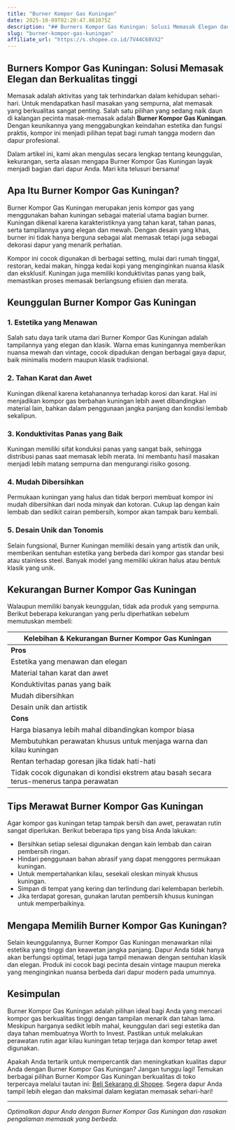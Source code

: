```yaml
---
title: "Burner Kompor Gas Kuningan"
date: 2025-10-09T02:20:47.861075Z
description: "## Burners Kompor Gas Kuningan: Solusi Memasak Elegan dan Berkualitas tinggi..."
slug: "burner-kompor-gas-kuningan"
affiliate_url: "https://s.shopee.co.id/7V44C68VX2"
---
```

## Burners Kompor Gas Kuningan: Solusi Memasak Elegan dan Berkualitas tinggi

Memasak adalah aktivitas yang tak terhindarkan dalam kehidupan sehari-hari. Untuk mendapatkan hasil masakan yang sempurna, alat memasak yang berkualitas sangat penting. Salah satu pilihan yang sedang naik daun di kalangan pecinta masak-memasak adalah **Burner Kompor Gas Kuningan**. Dengan keunikannya yang menggabungkan keindahan estetika dan fungsi praktis, kompor ini menjadi pilihan tepat bagi rumah tangga modern dan dapur profesional.

Dalam artikel ini, kami akan mengulas secara lengkap tentang keunggulan, kekurangan, serta alasan mengapa Burner Kompor Gas Kuningan layak menjadi bagian dari dapur Anda. Mari kita telusuri bersama!

## Apa Itu Burner Kompor Gas Kuningan?

Burner Kompor Gas Kuningan merupakan jenis kompor gas yang menggunakan bahan kuningan sebagai material utama bagian burner. Kuningan dikenal karena karakteristiknya yang tahan karat, tahan panas, serta tampilannya yang elegan dan mewah. Dengan desain yang khas, burner ini tidak hanya berguna sebagai alat memasak tetapi juga sebagai dekorasi dapur yang menarik perhatian.

Kompor ini cocok digunakan di berbagai setting, mulai dari rumah tinggal, restoran, kedai makan, hingga kedai kopi yang menginginkan nuansa klasik dan eksklusif. Kuningan juga memiliki konduktivitas panas yang baik, memastikan proses memasak berlangsung efisien dan merata.

## Keunggulan Burner Kompor Gas Kuningan

### 1. Estetika yang Menawan

Salah satu daya tarik utama dari Burner Kompor Gas Kuningan adalah tampilannya yang elegan dan klasik. Warna emas kuningannya memberikan nuansa mewah dan vintage, cocok dipadukan dengan berbagai gaya dapur, baik minimalis modern maupun klasik tradisional.

### 2. Tahan Karat dan Awet

Kuningan dikenal karena ketahanannya terhadap korosi dan karat. Hal ini menjadikan kompor gas berbahan kuningan lebih awet dibandingkan material lain, bahkan dalam penggunaan jangka panjang dan kondisi lembab sekalipun.

### 3. Konduktivitas Panas yang Baik

Kuningan memiliki sifat konduksi panas yang sangat baik, sehingga distribusi panas saat memasak lebih merata. Ini membantu hasil masakan menjadi lebih matang sempurna dan mengurangi risiko gosong.

### 4. Mudah Dibersihkan

Permukaan kuningan yang halus dan tidak berpori membuat kompor ini mudah dibersihkan dari noda minyak dan kotoran. Cukup lap dengan kain lembab dan sedikit cairan pembersih, kompor akan tampak baru kembali.

### 5. Desain Unik dan Tonomis

Selain fungsional, Burner Kuningan memiliki desain yang artistik dan unik, memberikan sentuhan estetika yang berbeda dari kompor gas standar besi atau stainless steel. Banyak model yang memiliki ukiran halus atau bentuk klasik yang unik.

## Kekurangan Burner Kompor Gas Kuningan

Walaupun memiliki banyak keunggulan, tidak ada produk yang sempurna. Berikut beberapa kekurangan yang perlu diperhatikan sebelum memutuskan membeli:

| **Kelebihan & Kekurangan Burner Kompor Gas Kuningan** |
|---------------------------------------------------------|
| **Pros**                                               |
| Estetika yang menawan dan elegan                      |
| Material tahan karat dan awet                         |
| Konduktivitas panas yang baik                         |
| Mudah dibersihkan                                    |
| Desain unik dan artistik                              |
| **Cons**                                              |
| Harga biasanya lebih mahal dibandingkan kompor biasa|
| Membutuhkan perawatan khusus untuk menjaga warna dan kilau kuningan |
| Rentan terhadap goresan jika tidak hati-hati         |
| Tidak cocok digunakan di kondisi ekstrem atau basah secara terus-menerus tanpa perawatan |

## Tips Merawat Burner Kompor Gas Kuningan

Agar kompor gas kuningan tetap tampak bersih dan awet, perawatan rutin sangat diperlukan. Berikut beberapa tips yang bisa Anda lakukan:

- Bersihkan setiap selesai digunakan dengan kain lembab dan cairan pembersih ringan.
- Hindari penggunaan bahan abrasif yang dapat menggores permukaan kuningan.
- Untuk mempertahankan kilau, sesekali oleskan minyak khusus kuningan.
- Simpan di tempat yang kering dan terlindung dari kelembapan berlebih.
- Jika terdapat goresan, gunakan larutan pembersih khusus kuningan untuk memperbaikinya.

## Mengapa Memilih Burner Kompor Gas Kuningan?

Selain keunggulannya, Burner Kompor Gas Kuningan menawarkan nilai estetika yang tinggi dan keawetan jangka panjang. Dapur Anda tidak hanya akan berfungsi optimal, tetapi juga tampil menawan dengan sentuhan klasik dan elegan. Produk ini cocok bagi pecinta desain vintage maupun mereka yang menginginkan nuansa berbeda dari dapur modern pada umumnya.

## Kesimpulan

Burner Kompor Gas Kuningan adalah pilihan ideal bagi Anda yang mencari kompor gas berkualitas tinggi dengan tampilan menarik dan tahan lama. Meskipun harganya sedikit lebih mahal, keunggulan dari segi estetika dan daya tahan membuatnya Worth to Invest. Pastikan untuk melakukan perawatan rutin agar kilau kuningan tetap terjaga dan kompor tetap awet digunakan.

Apakah Anda tertarik untuk mempercantik dan meningkatkan kualitas dapur Anda dengan Burner Kompor Gas Kuningan? Jangan tunggu lagi! Temukan berbagai pilihan Burner Kompor Gas Kuningan berkualitas di toko terpercaya melalui tautan ini: [Beli Sekarang di Shopee](https://s.shopee.co.id/7V44C68VX2). Segera dapur Anda tampil lebih elegan dan maksimal dalam kegiatan memasak sehari-hari!

---

*Optimalkan dapur Anda dengan Burner Kompor Gas Kuningan dan rasakan pengalaman memasak yang berbeda.*